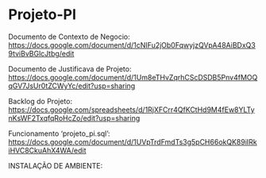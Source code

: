 # Projeto-PI

Documento de Contexto de Negocio:
https://docs.google.com/document/d/1cNIFu2jOb0FqwyjzQVpA48AiBDxQ39tviBvBGlcJtbg/edit

Documento de Justificava de Projeto:
https://docs.google.com/document/d/1Um8eTHvZqrhCScDSDB5Pnv4fMOQqGV7JsUr0tZCWyYc/edit?usp=sharing

Backlog do Projeto:
https://docs.google.com/spreadsheets/d/1RjXFCrr4QfKCtHd9M4fEw8YLTynKsWF2TxqfqRoHcZo/edit?usp=sharing

Funcionamento ‘projeto_pi.sql’:
https://docs.google.com/document/d/1UVpTrdFmdTs3g5pCH66okQK89iIRkiHVC8CkuAhX4WA/edit


INSTALAÇÃO DE AMBIENTE:
